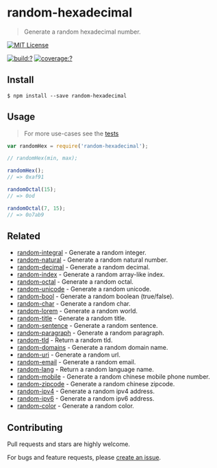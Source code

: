 # random-hexadecimal

> Generate a random hexadecimal number.



[![MIT License](https://img.shields.io/badge/license-MIT_License-green.svg?style=flat-square)](https://github.com/mock-end/random-hexadecimal/blob/master/LICENSE)

[![build:?](https://img.shields.io/travis/mock-end/random-hexadecimal/master.svg?style=flat-square)](https://travis-ci.org/mock-end/random-hexadecimal)
[![coverage:?](https://img.shields.io/coveralls/mock-end/random-hexadecimal/master.svg?style=flat-square)](https://coveralls.io/github/mock-end/random-hexadecimal)


## Install

```
$ npm install --save random-hexadecimal
```

## Usage

> For more use-cases see the [tests](https://github.com/mock-end/random-hexadecimal/blob/master/test/spec/index.js)


```js
var randomHex = require('random-hexadecimal');

// randomHex(min, max);

randomHex();
// => 0xaf91

randomOctal(15);
// => 0od

randomOctal(7, 15);
// => 0o7ab9
```

## Related

- [random-integral](https://github.com/mock-end/random-integral) - Generate a random integer.
- [random-natural](https://github.com/mock-end/random-natural) - Generate a random natural number.
- [random-decimal](https://github.com/mock-end/random-decimal) - Generate a random decimal.
- [random-index](https://github.com/mock-end/random-index) - Generate a random array-like index.
- [random-octal](https://github.com/mock-end/random-octal) - Generate a random octal.
- [random-unicode](https://github.com/mock-end/random-unicode) - Generate a random unicode.
- [random-bool](https://github.com/mock-end/random-bool) - Generate a random boolean (true/false).
- [random-char](https://github.com/mock-end/random-char) - Generate a random char.
- [random-lorem](https://github.com/mock-end/random-lorem) - Generate a random world.
- [random-title](https://github.com/mock-end/random-title) - Generate a random title.
- [random-sentence](https://github.com/mock-end/random-sentence) - Generate a random sentence.
- [random-paragraph](https://github.com/mock-end/random-paragraph) - Generate a random paragraph.
- [random-tld](https://github.com/mock-end/random-tld) - Return a random tld.
- [random-domains](https://github.com/mock-end/random-domains) - Generate a random domain name.
- [random-uri](https://github.com/mock-end/random-uri.git) - Generate a random url.
- [random-email](https://github.com/mock-end/random-email) - Generate a random email.
- [random-lang](https://github.com/mock-end/random-lang) - Return a random language name.
- [random-mobile](https://github.com/mock-end/random-mobile) - Generate a random chinese mobile phone number.
- [random-zipcode](https://github.com/mock-end/random-zipcode) - Generate a random chinese zipcode.
- [random-ipv4](https://github.com/mock-end/random-ipv4) - Generate a random ipv4 address.
- [random-ipv6](https://github.com/mock-end/random-ipv6) - Generate a random ipv6 address.
- [random-color](https://github.com/mock-end/random-color) - Generate a random color.

## Contributing

Pull requests and stars are highly welcome.

For bugs and feature requests, please [create an issue](https://github.com/mock-end/random-hexadecimal/issues/new).
